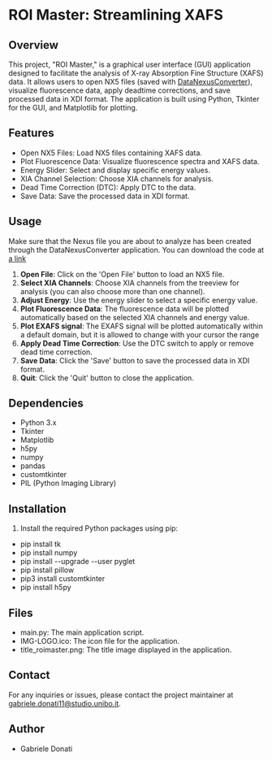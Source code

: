 ROI Master: Streamlining XAFS
================================


Overview
--------
This project, "ROI Master," is a graphical user interface (GUI) application designed to facilitate the analysis of X-ray Absorption Fine Structure (XAFS) data. It allows users to open NX5 files (saved with [DataNexusConverter](https://github.com/GabriDona/DataNexusConverter-ESRF-LISA)), visualize fluorescence data, apply deadtime corrections, and save processed data in XDI format. The application is built using Python, Tkinter for the GUI, and Matplotlib for plotting.

Features
--------
- Open NX5 Files: Load NX5 files containing XAFS data.
- Plot Fluorescence Data: Visualize fluorescence spectra and XAFS data.
- Energy Slider: Select and display specific energy values.
- XIA Channel Selection: Choose XIA channels for analysis.
- Dead Time Correction (DTC): Apply DTC to the data.
- Save Data: Save the processed data in XDI format.

Usage
-----
Make sure that the Nexus file you are about to analyze has been created through the DataNexusConverter application.
You can download the code at [a link](https://github.com/GabriDona/DataNexusConverter-ESRF-LISA/blob/main/LICENSE)
1. **Open File**: Click on the 'Open File' button to load an NX5 file.
2. **Select XIA Channels**: Choose XIA channels from the treeview for analysis (you can also choose more than one channel).
3. **Adjust Energy**: Use the energy slider to select a specific energy value.
4. **Plot Fluorescence Data**: The fluorescence data will be plotted automatically based on the selected XIA channels and energy value. 
5. **Plot EXAFS signal**: The EXAFS signal will be plotted automatically within a default domain, but it is allowed to change with your cursor the range
6. **Apply Dead Time Correction**: Use the DTC switch to apply or remove dead time correction.
7. **Save Data**: Click the 'Save' button to save the processed data in XDI format.
8. **Quit**: Click the 'Quit' button to close the application.

Dependencies
------------
- Python 3.x
- Tkinter
- Matplotlib
- h5py
- numpy
- pandas
- customtkinter
- PIL (Python Imaging Library)

Installation
------------
1. Install the required Python packages using pip:
 - pip install tk
 - pip install numpy
 - pip install --upgrade --user pyglet
 - pip install pillow
 - pip3 install customtkinter
 - pip install h5py


Files
-----
- main.py: The main application script.
- IMG-LOGO.ico: The icon file for the application.
- title_roimaster.png: The title image displayed in the application.

Contact
-------
For any inquiries or issues, please contact the project maintainer at gabriele.donati11@studio.unibo.it.

## Author

- Gabriele Donati

